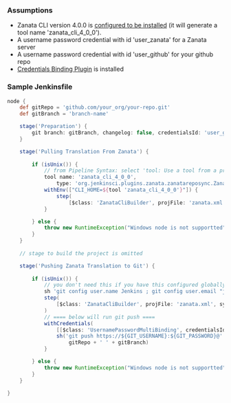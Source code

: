 ### Assumptions
- Zanata CLI version 4.0.0 is [configured to be installed](/configuration/build-step/install-cli/#global-configuration) (it will generate a tool name 'zanata_cli_4_0_0').
- A username password credential with id 'user_zanata' for a Zanata server
- A username password credential with id 'user_github' for your github repo
- [Credentials Binding Plugin](https://wiki.jenkins-ci.org/display/JENKINS/Credentials+Binding+Plugin) is installed

### Sample Jenkinsfile
```groovy
node {
    def gitRepo = 'github.com/your_org/your-repo.git'
    def gitBranch = 'branch-name'

    stage('Preparation') {
        git branch: gitBranch, changelog: false, credentialsId: 'user_github', poll: false, url: "https://$gitRepo"
    }

    stage('Pulling Translation From Zanata') {
        
        if (isUnix()) {
            // from Pipeline Syntax: select 'tool: Use a tool from a predefined Tool Installation' and then generate script
            tool name: 'zanata_cli_4_0_0',
                type: 'org.jenkinsci.plugins.zanata.zanatareposync.ZanataCLIInstall'
            withEnv(["CLI_HOME=${tool 'zanata_cli_4_0_0'}"]) {
                step(
                    [$class: 'ZanataCliBuilder', projFile: 'zanata.xml', syncG2zanata: true, syncZ2git: false, zanataCredentialsId: 'user_zanata', extraPathEntries: "$CLI_HOME/bin"])
            }

        } else {
            throw new RuntimeException("Windows node is not supportted")
        }
    }
    
    // stage to build the project is omitted

    stage('Pushing Zanata Translation to Git') {
        
        if (isUnix()) {
            // you don't need this if you have this configured globally
            sh 'git config user.name Jenkins ; git config user.email "jenkins@zanata.org"'
            step(
                [$class: 'ZanataCliBuilder', projFile: 'zanata.xml', syncG2zanata: false, syncZ2git: true, zanataCredentialsId: 'user_zanata', extraPathEntries: "$CLI_HOME/bin"]
            )
            // ==== below will run git push ====
            withCredentials(
                [[$class: 'UsernamePasswordMultiBinding', credentialsId: 'user_github', usernameVariable: 'GIT_USERNAME', passwordVariable: 'GIT_PASSWORD']]) {
                sh('git push https://${GIT_USERNAME}:${GIT_PASSWORD}@' +
                    gitRepo + ' ' + gitBranch)
            }

        } else {
            throw new RuntimeException("Windows node is not supportted")
        }
    }

}

```
